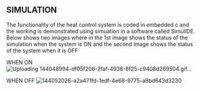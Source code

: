 ## SIMULATION
The functionality of the heat control system is coded in embedded c and the working is demonstrated using simuation in a software called SimulIDE. 
Below shows two images where in the 1st image shows the status of the simulation when the system is ON and the second image shows the status of the system when it is OFF

WHEN ON
![Uploading 144048994-df05f206-2faf-4938-8f25-c9408d269504.gif…]()


WHEN OFF
![144052026-a2a471fd-1edf-4e68-9775-a8bd643d3230](https://user-images.githubusercontent.com/94304445/144243129-a8dc6a83-a528-4d64-8c5f-e62f72287c55.png)
